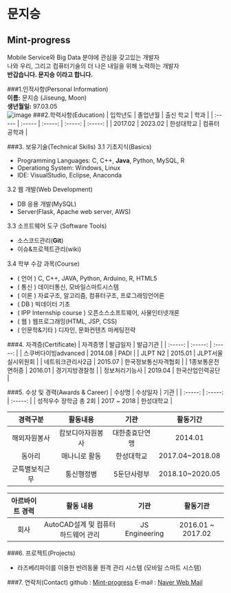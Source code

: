 # 문지승
## Mint-progress
Mobile Service와 Big Data 분야에 관심을 갖고있는 개발자  
나와 우리, 그리고 컴퓨터기술의 더 나은 내일을 위해 노력하는 개발자  
**반갑습니다. 문지승 이라고 합니다.**  

###1.인적사항(Personal Information)  
**이름:** 문지승 (Jiseung, Moon)  
**생년월일:** 97.03.05  
![image][my_photo]
###2.학력사항(Education)
|  입학년도  |  졸업년월  |  출신 학교  |  학과  |
| :----- | :----- | :-----: | :-----: | :-----: |
| 2017.02 | 2023.02 |  한성대학교  | 컴퓨터공학과 |

###3. 보유기술(Technical Skills)
3.1 기초지식(Basics)
 - Programming Languages: C, C++, **Java**, Python, MySQL, R  
 - Operationg System: Windows, Linux  
 - IDE: VisualStudio, Eclipse, Anaconda  

3.2 웹 개발(Web Development)
 - DB 응용 개발(MySQL)  
 - Server(Flask, Apache web server, AWS)  

3.3 소프트웨어 도구 (Software Tools)
 - 소스코드관리(**Git**)  
 - 이슈&프로젝트관리(wiki)  

3.4 학부 수강 과목(Course)
 - ( 언어 ) C, C++, JAVA, Python, Arduino, R, HTML5  
 - ( 통신 ) 데이터통신, 모바일스마트시스템  
 - ( 이론 ) 자료구조, 알고리즘, 컴퓨터구조, 프로그래밍언어론  
 - ( DB ) 빅데이터 기초  
 - ( IPP Internship course ) 오픈소스소프트웨어, 사물인터넷개론  
 - ( 웹 ) 웹프로그래밍(HTML, JSP, CSS)  
 - ( 인문학&기타 ) 디자인, 문화컨텐츠 마케팅전략  

###4. 자격증(Certificate)
|  자격증명  |  발급일자  |  발급기관  |
| :-----: | :-----: | :-----: |
|  스쿠버다이빙advanced | 2014.08 | PADI |
|  JLPT N2              | 2015.01 | JLPT서울실시위원회 |
|  네트워크관리사2급    | 2015.07 | 한국정보통신자격협회 |
|  1종보통운전면허증    | 2016.01 | 경기지방경찰청 |
|  정보처리기능사       | 2019.04 | 한국산업인력공단 |

###5. 수상 및 경력(Awards & Career)
|  수상명  |  수상일자  |  기관  |
|  :-----:  |  :-----:  |  :-----:  |
|  성적우수 장학금 총 2회  | 2017 ~ 2018 | 한성대학교 |

| 경력구분 | 활동내용 | 기관 | 활동기간 |
| :-----: | :-----: | :-----: | :-----: |
|  해외자원봉사 | 캄보디아자원봉사 | 대한충효단연맹 | 2014.01 |
|  동아리 | 매나니로 활동 | 한성대학교 | 2017.04~2018.08 |
|  군특별보직근무 | 통신행정병 | 5둔단사령부 | 2018.10~2020.05 |

| 아르바이트 경력 | 활동 내용 |  기관  |  활동기관  |
| :-----: | :-----: | :-----: | :-----: |
|  회사  | AutoCAD설계 및 컴퓨터 하드웨어 관리 | JS Engineering | 2016.01 ~ 2017.02 |

###6. 프로젝트(Projects)
 - 라즈베리파이를 이용한 반려동물 원격 관리 시스템 (모바일 스마트 시스템)

###7. 연락처(Contact)
github : [Mint-progress](https://github.com/Mint-progress)
E-mail : [Naver Web Mail](e77331vkf@naver.com)




[my_photo]: https://github.com/Mint-progress/image/myphoto.jpg

